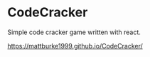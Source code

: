 # CodeCracker
Simple code cracker game written with react.

https://mattburke1999.github.io/CodeCracker/
